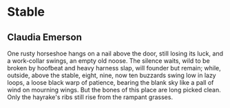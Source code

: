 # Stable
## Claudia Emerson
One rusty horseshoe hangs on a nail
above the door, still losing its luck,
and a work-collar swings, an empty
old noose. The silence waits, wild to be
broken by hoofbeat and heavy
harness slap, will founder but remain;
while, outside, above the stable,
eight, nine, now ten buzzards swing low
in lazy loops, a loose black warp
of patience, bearing the blank sky
like a pall of wind on mourning
wings. But the bones of this place are
long picked clean. Only the hayrake's
ribs still rise from the rampant grasses.